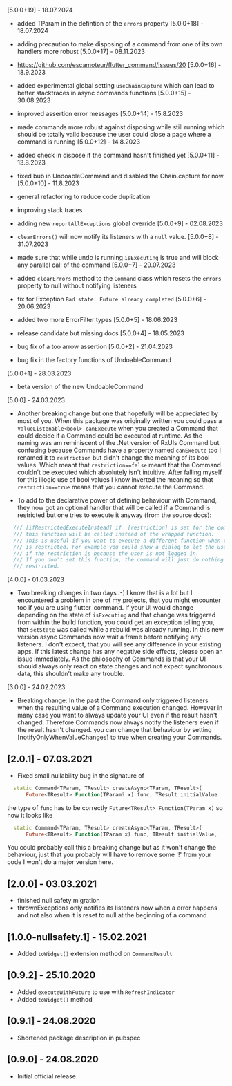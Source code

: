 [5.0.0+19] - 18.07.2024
* added TParam in the defintion of the `errors` property
[5.0.0+18] - 18.07.2024
* adding precaution to make disposing of a command from one of its own handlers more robust
[5.0.0+17] - 08.11.2023
* https://github.com/escamoteur/flutter_command/issues/20 
[5.0.0+16] - 18.9.2023
* added experimental global setting `useChainCapture` which can lead to better stacktraces in async commands functions 
[5.0.0+15] - 30.08.2023 
* improved assertion error messages
[5.0.0+14] - 15.8.2023
* made commands more robust against disposing while still running which should be totally valid 
because the user could close a page where a command is running
[5.0.0+12] - 14.8.2023
* added check in dispose if the command hasn't finished yet
[5.0.0+11] - 13.8.2023
* fixed bub in UndoableCommand and disabled the Chain.capture for now
[5.0.0+10] - 11.8.2023
* general refactoring to reduce code duplication
* improving stack traces 
* adding new `reportAllExceptions` global override
[5.0.0+9] - 02.08.2023
* `clearErrors()` will now notify its listeners with a `null` value.
[5.0.0+8] - 31.07.2023
* made sure that while undo is running `isExecuting` is true and will block any parallel call of the command
[5.0.0+7] - 29.07.2023
* added `clearErrors` method to the `Command` class which resets the `errors` property to null without notifying listeners
* fix for Exception `Bad state: Future already completed` 
[5.0.0+6] - 20.06.2023
* added two more ErrorFilter types
[5.0.0+5] - 18.06.2023
* release candidate but missing docs
[5.0.0+4] - 18.05.2023
* bug fix of a too arrow assertion
[5.0.0+2] - 21.04.2023

* bug fix in the factory functions of UndoableCommand

[5.0.0+1] - 28.03.2023

* beta version of the new UndoableCommand

[5.0.0] - 24.03.2023

* Another breaking change but one that hopefully will be appreciated by most of you. When this package was originally written you could pass a `ValueListenable<bool> canExecute` when you created a Command that could decide if a Command could be executed at runtime. As the naming was am reminiscent of the .Net version of RxUIs Command but confusing because Commands have a property named `canExecute` too I renamed it to `restriction` but didn't change the meaning of its bool values. Which meant that `restriction==false` meant that the Command couldn't be executed which absolutely isn't intuitive.
After falling myself for this illogic use of bool values I know inverted the meaning so that `restriction==true` means 
that you cannot execute the Command.

* To add to the declarative power of defining behaviour with Command, they now got an optional handler that will be called 
if a Command is restricted but one tries to execute it anyway (from the source docs):

```dart
  /// [ifRestrictedExecuteInstead] if  [restriction] is set for the command and its value is `true`
  /// this function will be called instead of the wrapped function.
  /// This is useful if you want to execute a different function when the command
  /// is restricted. For example you could show a dialog to let the user logg in
  /// if the restriction is because the user is not logged in.
  /// If you don't set this function, the command will just do nothing when it's
  /// restricted.
```

[4.0.0] - 01.03.2023

* Two breaking changes in two days :-) I know that is a lot but I encountered a problem in one of my projects, that you might encounter too if you are using flutter_command. If your UI would change depending on the state of `isExecuting` and that change was triggered from within the build function, you could get an exception telling you, that `setState` was called while a rebuild was already running. In this new version async Commands now wait a frame before notifying any listeners. I don't expect, that you will see any difference in your existing apps. If this latest change has any negative side effects, please open an issue immediately. As the philosophy of Commands is that your UI should always only react on state changes and not expect synchronous data, this shouldn't make any trouble.

[3.0.0] - 24.02.2023

* Breaking change: In the past the Command only triggered listeners when the resulting value of a Command execution changed. However in many case you
want to always update your UI even if the result hasn't changed. Therefore Commands now always notify the listeners even if the result hasn't changed.
you can change that behaviour by setting [notifyOnlyWhenValueChanges] to true when creating your Commands.

## [2.0.1] - 07.03.2021

* Fixed small nullability bug in the signature of 

```Dart
  static Command<TParam, TResult> createAsync<TParam, TResult>(
      Future<TResult> Function(TParam? x) func, TResult initialValue
```

the type of `func` has to be correctly `Future<TResult> Function(TParam x)` so now it looks like
```dart
  static Command<TParam, TResult> createAsync<TParam, TResult>(
      Future<TResult> Function(TParam x) func, TResult initialValue,
```
You could probably call this a breaking change but as it won't change the behaviour, just that you probably will have to remove some '!' from your code I won't do a major version here.

## [2.0.0] - 03.03.2021

* finished null safety migration
* thrownExceptions only notifies its listeners now when a error happens and not also when it is reset to null at the beginning of a command

## [1.0.0-nullsafety.1] - 15.02.2021

* Added `toWidget()` extension method on `CommandResult`

## [0.9.2] - 25.10.2020

* Added `executeWithFuture` to use with `RefreshIndicator`
* Added `toWidget()` method

## [0.9.1] - 24.08.2020

* Shortened package description in pubspec

## [0.9.0] - 24.08.2020

* Initial official release
